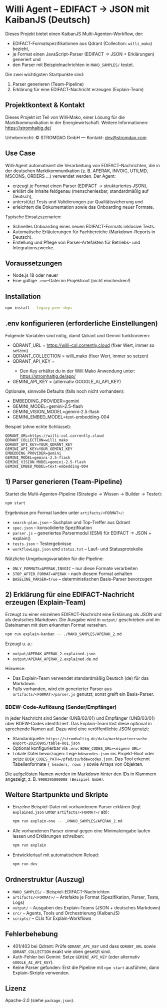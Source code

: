 # Willi Agent – EDIFACT → JSON mit KaibanJS (Deutsch)

Dieses Projekt bietet einen KaibanJS Multi-Agenten-Workflow, der:
- EDIFACT-Formatspezifikationen aus Qdrant (Collection: `willi_mako`) bezieht,
- je Format einen JavaScript-Parser (EDIFACT → JSON + Erklärungen) generiert und
- den Parser mit Beispielnachrichten in `MAKO_SAMPLES/` testet.

Die zwei wichtigsten Startpunkte sind:
1) Parser generieren (Team-Pipeline)
2) Erklärung für eine EDIFACT-Nachricht erzeugen (Explain-Team)

## Projektkontext & Kontakt
Dieses Projekt ist Teil von Willi‑Mako, einer Lösung für die Marktkommunikation in der Energiewirtschaft.
Weitere Informationen: https://stromhaltig.de/

Urheberrecht: © STROMDAO GmbH — Kontakt: dev@stromdao.com

## Use Case
Willi‑Agent automatisiert die Verarbeitung von EDIFACT-Nachrichten, die in der deutschen Marktkommunikation (z. B. APERAK, INVOIC, UTILMD, MSCONS, ORDERS …) verwendet werden. Der Agent:
- erzeugt je Format einen Parser (EDIFACT → strukturiertes JSON),
- erklärt die Inhalte feldgenau (menschenlesbar, standardmäßig auf Deutsch),
- unterstützt Tests und Validierungen zur Qualitätssicherung und
- erleichtert die Dokumentation sowie das Onboarding neuer Formate.

Typische Einsatzszenarien:
- Schnelles Onboarding eines neuen EDIFACT-Formats inklusive Tests.
- Automatische Erläuterungen für Fachbereiche (Markdown-Reports in Deutsch).
- Erstellung und Pflege von Parser-Artefakten für Betriebs- und Integrationszwecke.

## Voraussetzungen
- Node.js 18 oder neuer
- Eine gültige `.env`-Datei im Projektroot (nicht einchecken!)

## Installation

```bash
npm install --legacy-peer-deps
```

## .env konfigurieren (erforderliche Einstellungen)
Folgende Variablen sind nötig, damit Qdrant und Gemini funktionieren:

- QDRANT_URL = https://willi-col.corrently.cloud (fixer Wert, immer so setzen)
- QDRANT_COLLECTION = willi_mako (fixer Wert, immer so setzen)
- QDRANT_API_KEY = <dein Qdrant API Key>
  - Den Key erhältst du in der Willi Mako Anwendung unter: https://stromhaltig.de/app/
- GEMINI_API_KEY = <dein Google Gemini API Key> (alternativ GOOGLE_AI_API_KEY)

Optionale, sinnvolle Defaults (falls noch nicht vorhanden):
- EMBEDDING_PROVIDER=gemini
- GEMINI_MODEL=gemini-2.5-flash
- GEMINI_VISION_MODEL=gemini-2.5-flash
- GEMINI_EMBED_MODEL=text-embedding-004

Beispiel (ohne echte Schlüssel):
```properties
QDRANT_URL=https://willi-col.corrently.cloud
QDRANT_COLLECTION=willi_mako
QDRANT_API_KEY=YOUR_QDRANT_KEY
GEMINI_API_KEY=YOUR_GEMINI_KEY
EMBEDDING_PROVIDER=gemini
GEMINI_MODEL=gemini-2.5-flash
GEMINI_VISION_MODEL=gemini-2.5-flash
GEMINI_EMBED_MODEL=text-embedding-004
```

## 1) Parser generieren (Team-Pipeline)

Startet die Multi-Agenten-Pipeline (Strategie → Wissen → Builder → Tester):

```bash
npm start
```

Ergebnisse pro Format landen unter `artifacts/<FORMAT>/`:
- `search-plan.json` – Suchplan und Top-Treffer aus Qdrant
- `spec.json` – konsolidierte Spezifikation
- `parser.js` – generiertes Parsermodul (ESM) für EDIFACT → JSON + explain()
- `tests.json` – Testergebnisse
- `workflowLogs.json` und `status.txt` – Lauf- und Statusprotokolle

Nützliche Umgebungsvariablen für die Pipeline:
- `ONLY_FORMATS=APERAK,INVOIC` – nur diese Formate verarbeiten
- `STOP_AFTER_FORMAT=APERAK` – nach diesem Format anhalten
- `BASELINE_PARSER=true` – deterministischen Basis-Parser bevorzugen

## 2) Erklärung für eine EDIFACT-Nachricht erzeugen (Explain-Team)

Erzeugt zu einer einzelnen EDIFACT-Nachricht eine Erklärung als JSON und als deutsches Markdown. Die Ausgabe wird in `output/` geschrieben und im Dateinamen mit dem erkannten Format versehen.

```bash
npm run explain-kanban -- ./MAKO_SAMPLES/APERAK_2.md
```

Erzeugt u. a.:
- `output/APERAK_APERAK_2.explained.json`
- `output/APERAK_APERAK_2.explained.de.md`

Hinweise:
- Das Explain-Team verwendet standardmäßig Deutsch (de) für das Markdown.
- Falls vorhanden, wird ein generierter Parser aus `artifacts/<FORMAT>/parser.js` genutzt; sonst greift ein Basis-Parser.

### BDEW-Code-Auflösung (Sender/Empfänger)
In jeder Nachricht sind Sender (UNB/02/01) und Empfänger (UNB/03/01) über BDEW-Codes identifiziert. Das Explain-Team löst diese optional in sprechende Namen auf. Dazu wird eine veröffentlichte JSON genutzt:

- Standardquelle: `https://stromhaltig.de/data/marktpartnersuche-export-20250905/table-001.json`
- Optional konfigurierbar via `.env`: `BDEW_CODES_URL=<eigene URL>`
- Lokale Datei bevorzugen: Lege `bdewcodes.json` ins Projekt-Root oder setze `BDEW_CODES_PATH=/pfad/zu/bdewcodes.json`. Das Tool erkennt Tabellenformate `{ headers, rows }` sowie Arrays von Objekten.

Die aufgelösten Namen werden im Markdown hinter den IDs in Klammern angezeigt, z. B. `9900295000008 (Beispiel GmbH)`.

## Weitere Startpunkte und Skripte

- Einzelne Beispiel-Datei mit vorhandenem Parser erklären (legt `explained.json` unter `artifacts/<FORMAT>/` ab):
  ```bash
  npm run explain-one -- ./MAKO_SAMPLES/APERAK_2.md
  ```

- Alle vorhandenen Parser einmal gegen eine Minimaleingabe laufen lassen und Erklärungen schreiben:
  ```bash
  npm run explain
  ```

- Entwicklerlauf mit automatischem Reload:
  ```bash
  npm run dev
  ```

## Ordnerstruktur (Auszug)
- `MAKO_SAMPLES/` – Beispiel-EDIFACT-Nachrichten
- `artifacts/<FORMAT>/` – Artefakte je Format (Spezifikation, Parser, Tests, Logs)
- `output/` – Ausgaben des Explain-Teams (JSON + deutsches Markdown)
- `src/` – Agents, Tools und Orchestrierung (KaibanJS)
- `scripts/` – CLIs für Explain-Workflows

## Fehlerbehebung
- 401/403 bei Qdrant: Prüfe `QDRANT_API_KEY` und dass `QDRANT_URL` sowie `QDRANT_COLLECTION` exakt wie oben gesetzt sind.
- Auth-Fehler bei Gemini: Setze `GEMINI_API_KEY` (oder alternativ `GOOGLE_AI_API_KEY`).
- Keine Parser gefunden: Erst die Pipeline mit `npm start` ausführen, dann Explain-Skripte verwenden.

## Lizenz
Apache-2.0 (siehe `package.json`).

